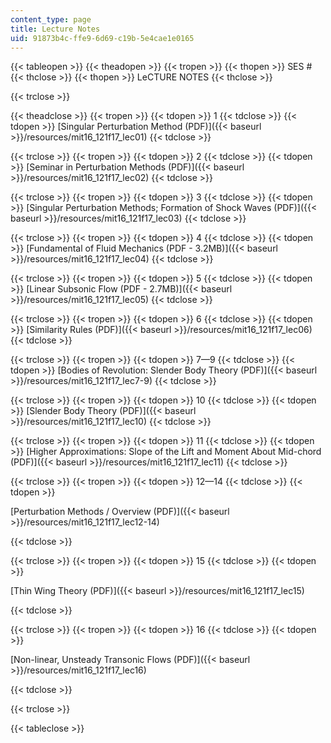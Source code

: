 ```yaml
---
content_type: page
title: Lecture Notes
uid: 91873b4c-ffe9-6d69-c19b-5e4cae1e0165
---
```


{{< tableopen >}}
{{< theadopen >}}
{{< tropen >}}
{{< thopen >}}
SES #
{{< thclose >}}
{{< thopen >}}
LeCTURE NOTES
{{< thclose >}}

{{< trclose >}}

{{< theadclose >}}
{{< tropen >}}
{{< tdopen >}}
1
{{< tdclose >}}
{{< tdopen >}}
[Singular Perturbation Method (PDF)]({{< baseurl >}}/resources/mit16_121f17_lec01)
{{< tdclose >}}

{{< trclose >}}
{{< tropen >}}
{{< tdopen >}}
2
{{< tdclose >}}
{{< tdopen >}}
[Seminar in Perturbation Methods (PDF)]({{< baseurl >}}/resources/mit16_121f17_lec02)
{{< tdclose >}}

{{< trclose >}}
{{< tropen >}}
{{< tdopen >}}
3
{{< tdclose >}}
{{< tdopen >}}
[Singular Perturbation Methods; Formation of Shock Waves (PDF)]({{< baseurl >}}/resources/mit16_121f17_lec03)
{{< tdclose >}}

{{< trclose >}}
{{< tropen >}}
{{< tdopen >}}
4
{{< tdclose >}}
{{< tdopen >}}
[Fundamental of Fluid Mechanics (PDF - 3.2MB)]({{< baseurl >}}/resources/mit16_121f17_lec04)
{{< tdclose >}}

{{< trclose >}}
{{< tropen >}}
{{< tdopen >}}
5
{{< tdclose >}}
{{< tdopen >}}
[Linear Subsonic Flow (PDF - 2.7MB)]({{< baseurl >}}/resources/mit16_121f17_lec05)
{{< tdclose >}}

{{< trclose >}}
{{< tropen >}}
{{< tdopen >}}
6
{{< tdclose >}}
{{< tdopen >}}
[Similarity Rules (PDF)]({{< baseurl >}}/resources/mit16_121f17_lec06)
{{< tdclose >}}

{{< trclose >}}
{{< tropen >}}
{{< tdopen >}}
7—9
{{< tdclose >}}
{{< tdopen >}}
[Bodies of Revolution: Slender Body Theory (PDF)]({{< baseurl >}}/resources/mit16_121f17_lec7-9)
{{< tdclose >}}

{{< trclose >}}
{{< tropen >}}
{{< tdopen >}}
10
{{< tdclose >}}
{{< tdopen >}}
[Slender Body Theory (PDF)]({{< baseurl >}}/resources/mit16_121f17_lec10)
{{< tdclose >}}

{{< trclose >}}
{{< tropen >}}
{{< tdopen >}}
11
{{< tdclose >}}
{{< tdopen >}}
[Higher Approximations: Slope of the Lift and Moment About Mid-chord (PDF)]({{< baseurl >}}/resources/mit16_121f17_lec11)
{{< tdclose >}}

{{< trclose >}}
{{< tropen >}}
{{< tdopen >}}
12—14
{{< tdclose >}}
{{< tdopen >}}


[Perturbation Methods / Overview (PDF)]({{< baseurl >}}/resources/mit16_121f17_lec12-14)


{{< tdclose >}}

{{< trclose >}}
{{< tropen >}}
{{< tdopen >}}
15
{{< tdclose >}}
{{< tdopen >}}


[Thin Wing Theory (PDF)]({{< baseurl >}}/resources/mit16_121f17_lec15)


{{< tdclose >}}

{{< trclose >}}
{{< tropen >}}
{{< tdopen >}}
16
{{< tdclose >}}
{{< tdopen >}}


[Non-linear, Unsteady Transonic Flows (PDF)]({{< baseurl >}}/resources/mit16_121f17_lec16)


{{< tdclose >}}

{{< trclose >}}

{{< tableclose >}}